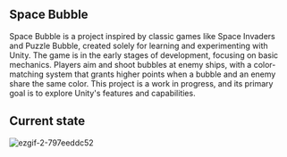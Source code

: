 **Space Bubble**
---
Space Bubble is a project inspired by classic games like Space Invaders and Puzzle Bubble, created solely for learning and experimenting with Unity. 
The game is in the early stages of development, focusing on basic mechanics. 
Players aim and shoot bubbles at enemy ships, with a color-matching system that grants higher points when a bubble and an enemy share the same color. 
This project is a work in progress, and its primary goal is to explore Unity's features and capabilities.

**Current state**
---
![ezgif-2-797eeddc52](https://github.com/user-attachments/assets/77133a49-28d9-4cc5-a700-0c23cda171d8)
